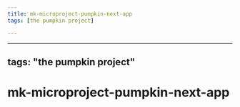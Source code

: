 ```yaml
---
title: mk-microproject-pumpkin-next-app
tags: [the pumpkin project]

---
```


---
tags: "the pumpkin project"
---


# mk-microproject-pumpkin-next-app